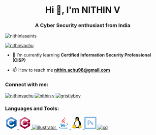<h1 align="center">Hi 👋, I'm NITHIN V</h1>
<h3 align="center">A Cyber Security enthusiast from India</h3>

<p align="left"> <img src="https://komarev.com/ghpvc/?username=nithinlasaints&label=Profile%20views&color=0011ff&style=flat-square" alt="nithinlasaints" /> </p>

<p align="left"> <a href="https://twitter.com/nithinvachu" target="blank"><img src="https://img.shields.io/twitter/follow/nithinvachu?logo=twitter&style=for-the-badge" alt="nithinvachu" /></a> </p>

- 🌱 I’m currently learning **Certified Information Security Professional (CISP)**

- 📫 How to reach me **nithin.achu98@gmail.com**

<h3 align="left">Connect with me:</h3>
<p align="left">
<a href="https://twitter.com/nithinvachu" target="blank"><img align="center" src="https://cdn.jsdelivr.net/npm/simple-icons@3.0.1/icons/twitter.svg" alt="nithinvachu" height="30" width="40" /></a>
<a href="https://linkedin.com/in/nithin-v-" target="blank"><img align="center" src="https://cdn.jsdelivr.net/npm/simple-icons@3.0.1/icons/linkedin.svg" alt="nithin v" height="30" width="40" /></a>
<a href="https://fb.com/gristlyboy" target="blank"><img align="center" src="https://cdn.jsdelivr.net/npm/simple-icons@3.0.1/icons/facebook.svg" alt="gristlyboy" height="30" width="40" /></a>
</p>

<h3 align="left">Languages and Tools:</h3>
<p align="left"> <a href="https://www.cprogramming.com/" target="_blank"> <img src="https://raw.githubusercontent.com/devicons/devicon/master/icons/c/c-original.svg" alt="c" width="40" height="40"/> </a> <a href="https://www.w3schools.com/cpp/" target="_blank"> <img src="https://raw.githubusercontent.com/devicons/devicon/master/icons/cplusplus/cplusplus-original.svg" alt="cplusplus" width="40" height="40"/> </a> <a href="https://www.adobe.com/in/products/illustrator.html" target="_blank"> <img src="https://www.vectorlogo.zone/logos/adobe_illustrator/adobe_illustrator-icon.svg" alt="illustrator" width="40" height="40"/> </a> <a href="https://www.java.com" target="_blank"> <img src="https://raw.githubusercontent.com/devicons/devicon/master/icons/java/java-original.svg" alt="java" width="40" height="40"/> </a> <a href="https://www.linux.org/" target="_blank"> <img src="https://raw.githubusercontent.com/devicons/devicon/master/icons/linux/linux-original.svg" alt="linux" width="40" height="40"/> </a> <a href="https://www.photoshop.com/en" target="_blank"> <img src="https://raw.githubusercontent.com/devicons/devicon/master/icons/photoshop/photoshop-line.svg" alt="photoshop" width="40" height="40"/> </a> <a href="https://www.adobe.com/products/xd.html" target="_blank"> <img src="https://cdn.worldvectorlogo.com/logos/adobe-xd.svg" alt="xd" width="40" height="40"/> </a> </p>
